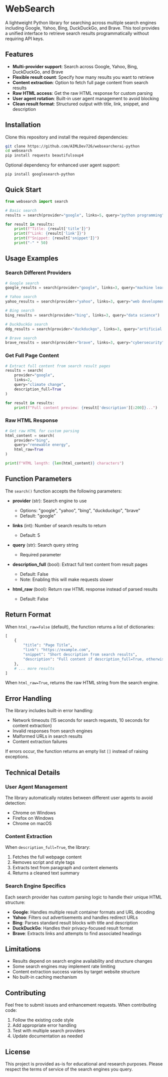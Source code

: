 # WebSearch

A lightweight Python library for searching across multiple search engines including Google, Yahoo, Bing, DuckDuckGo, and Brave. This tool provides a unified interface to retrieve search results programmatically without requiring API keys.

## Features

- **Multi-provider support**: Search across Google, Yahoo, Bing, DuckDuckGo, and Brave
- **Flexible result count**: Specify how many results you want to retrieve
- **Content extraction**: Option to fetch full page content from search results
- **Raw HTML access**: Get the raw HTML response for custom parsing
- **User agent rotation**: Built-in user agent management to avoid blocking
- **Clean result format**: Structured output with title, link, snippet, and description

## Installation

Clone this repository and install the required dependencies:

```bash
git clone https://github.com/AIMLDev726/websearcherai-python
cd websearch
pip install requests beautifulsoup4
```

Optional dependency for enhanced user agent support:
```bash
pip install googlesearch-python
```

## Quick Start

```python
from websearch import search

# Basic search
results = search(provider="google", links=5, query="python programming")

for result in results:
    print(f"Title: {result['title']}")
    print(f"Link: {result['link']}")
    print(f"Snippet: {result['snippet']}")
    print("-" * 50)
```

## Usage Examples

### Search Different Providers

```python
# Google search
google_results = search(provider="google", links=3, query="machine learning")

# Yahoo search
yahoo_results = search(provider="yahoo", links=3, query="web development")

# Bing search
bing_results = search(provider="bing", links=3, query="data science")

# DuckDuckGo search
ddg_results = search(provider="duckduckgo", links=3, query="artificial intelligence")

# Brave search
brave_results = search(provider="brave", links=3, query="cybersecurity")
```

### Get Full Page Content

```python
# Extract full content from search result pages
results = search(
    provider="google", 
    links=2, 
    query="climate change", 
    description_full=True
)

for result in results:
    print(f"Full content preview: {result['description'][:200]}...")
```

### Raw HTML Response

```python
# Get raw HTML for custom parsing
html_content = search(
    provider="bing", 
    query="renewable energy", 
    html_raw=True
)

print(f"HTML length: {len(html_content)} characters")
```

## Function Parameters

The `search()` function accepts the following parameters:

- **provider** (str): Search engine to use
  - Options: "google", "yahoo", "bing", "duckduckgo", "brave"
  - Default: "google"

- **links** (int): Number of search results to return
  - Default: 5

- **query** (str): Search query string
  - Required parameter

- **description_full** (bool): Extract full text content from result pages
  - Default: False
  - Note: Enabling this will make requests slower

- **html_raw** (bool): Return raw HTML response instead of parsed results
  - Default: False

## Return Format

When `html_raw=False` (default), the function returns a list of dictionaries:

```python
[
    {
        "title": "Page Title",
        "link": "https://example.com",
        "snippet": "Short description from search results",
        "description": "Full content if description_full=True, otherwise same as snippet"
    },
    # ... more results
]
```

When `html_raw=True`, returns the raw HTML string from the search engine.

## Error Handling

The library includes built-in error handling:

- Network timeouts (15 seconds for search requests, 10 seconds for content extraction)
- Invalid responses from search engines
- Malformed URLs in search results
- Content extraction failures

If errors occur, the function returns an empty list `[]` instead of raising exceptions.

## Technical Details

### User Agent Management

The library automatically rotates between different user agents to avoid detection:
- Chrome on Windows
- Firefox on Windows  
- Chrome on macOS

### Content Extraction

When `description_full=True`, the library:
1. Fetches the full webpage content
2. Removes script and style tags
3. Extracts text from paragraph and content elements
4. Returns a cleaned text summary

### Search Engine Specifics

Each search provider has custom parsing logic to handle their unique HTML structure:

- **Google**: Handles multiple result container formats and URL decoding
- **Yahoo**: Filters out advertisements and handles redirect URLs
- **Bing**: Parses standard result blocks with title and description
- **DuckDuckGo**: Handles their privacy-focused result format
- **Brave**: Extracts links and attempts to find associated headings

## Limitations

- Results depend on search engine availability and structure changes
- Some search engines may implement rate limiting
- Content extraction success varies by target website structure
- No built-in caching mechanism

## Contributing

Feel free to submit issues and enhancement requests. When contributing code:

1. Follow the existing code style
2. Add appropriate error handling
3. Test with multiple search providers
4. Update documentation as needed

## License

This project is provided as-is for educational and research purposes. Please respect the terms of service of the search engines you query.
